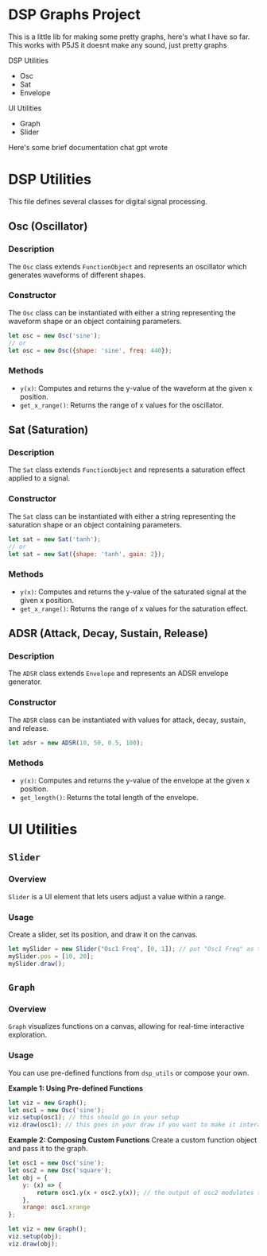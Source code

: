 # DSP Graphs Project

This is a little lib for making some pretty graphs, here's what I have so far.
This works with P5JS
it doesnt make any sound, just pretty graphs


DSP Utilities
  - Osc
  - Sat
  - Envelope

UI Utilities
  - Graph
  - Slider


Here's some brief documentation chat gpt wrote

# DSP Utilities

This file defines several classes for digital signal processing.

## Osc (Oscillator)

### Description
The `Osc` class extends `FunctionObject` and represents an oscillator which generates waveforms of different shapes.

### Constructor
The `Osc` class can be instantiated with either a string representing the waveform shape or an object containing parameters.

```javascript
let osc = new Osc('sine');
// or
let osc = new Osc({shape: 'sine', freq: 440});
```

### Methods
- `y(x)`: Computes and returns the y-value of the waveform at the given x position.
- `get_x_range()`: Returns the range of x values for the oscillator.

## Sat (Saturation)

### Description
The `Sat` class extends `FunctionObject` and represents a saturation effect applied to a signal.

### Constructor
The `Sat` class can be instantiated with either a string representing the saturation shape or an object containing parameters.

```javascript
let sat = new Sat('tanh');
// or
let sat = new Sat({shape: 'tanh', gain: 2});
```

### Methods
- `y(x)`: Computes and returns the y-value of the saturated signal at the given x position.
- `get_x_range()`: Returns the range of x values for the saturation effect.

## ADSR (Attack, Decay, Sustain, Release)

### Description
The `ADSR` class extends `Envelope` and represents an ADSR envelope generator.

### Constructor
The `ADSR` class can be instantiated with values for attack, decay, sustain, and release.

```javascript
let adsr = new ADSR(10, 50, 0.5, 100);
```

### Methods
- `y(x)`: Computes and returns the y-value of the envelope at the given x position.
- `get_length()`: Returns the total length of the envelope.




# UI Utilities

## `Slider`

### Overview
`Slider` is a UI element that lets users adjust a value within a range.

### Usage
Create a slider, set its position, and draw it on the canvas.
```javascript
let mySlider = new Slider("Osc1 Freq", [0, 1]); // put "Osc1 Freq" as the label, and set the range to 0 to 1
mySlider.pos = [10, 20];
mySlider.draw();
```

## `Graph`

### Overview
`Graph` visualizes functions on a canvas, allowing for real-time interactive exploration.

### Usage
You can use pre-defined functions from `dsp_utils` or compose your own.

**Example 1: Using Pre-defined Functions**
```javascript
let viz = new Graph();
let osc1 = new Osc('sine');
viz.setup(osc1); // this should go in your setup
viz.draw(osc1); // this goes in your draw if you want to make it interactive (obvs)
```

**Example 2: Composing Custom Functions**
Create a custom function object and pass it to the graph.
```javascript
let osc1 = new Osc('sine');
let osc2 = new Osc('square');
let obj = {
    y: (x) => {
        return osc1.y(x + osc2.y(x)); // the output of osc2 modulates the phase of osc1
    },
    xrange: osc1.xrange
};

let viz = new Graph();
viz.setup(obj);
viz.draw(obj);
```
